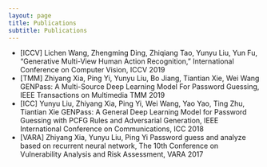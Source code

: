 ```yaml
---
layout: page
title: Publications
subtitle: Publications
---
```


- [ICCV] Lichen Wang, Zhengming Ding, Zhiqiang Tao, Yunyu Liu, Yun Fu, “Generative Multi-View Human Action Recognition,” International Conference on Computer Vision, ICCV 2019
- [TMM] Zhiyang Xia, Ping Yi, Yunyu Liu, Bo Jiang, Tiantian Xie, Wei Wang GENPass: A Multi-Source Deep Learning Model For Password Guessing, IEEE Transactions on Multimedia TMM 2019
- [ICC] Yunyu Liu, Zhiyang Xia, Ping Yi, Wei Wang, Yao Yao, Ting Zhu, Tiantian Xie GENPass: A General Deep Learning Model for Password Guessing with PCFG Rules and Adversarial Generation, IEEE International Conference on Communications, ICC 2018
- [VARA] Zhiyang Xia, Yunyu Liu, Ping Yi Password guess and analyze based on recurrent neural network, The 10th Conference on Vulnerability Analysis and Risk Assessment, VARA 2017
